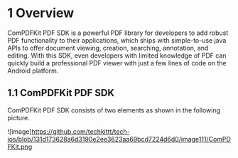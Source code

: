 # 1 Overview

ComPDFKit PDF SDK is a powerful PDF library for developers to add robust PDF functionality to their applications, which ships with simple-to-use java APIs to offer document viewing, creation, searching, annotation, and editing. With this SDK, even developers with limited knowledge of PDF can quickly build a professional PDF viewer with just a few lines of code on the Android platform.

## 1.1 ComPDFKit PDF SDK

ComPDFKit PDF SDK consists of two elements as shown in the following picture.

![image]https://github.com/techkittt/tech-ios/blob/131d173628a6d3190e2ee3623aa69bcd7224d6d0/image111/ComPDFKit.png
